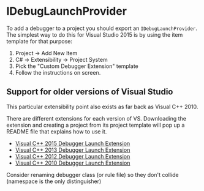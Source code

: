 IDebugLaunchProvider
===============

To add a debugger to a project you should export an `IDebugLaunchProvider`.
The simplest way to do this for Visual Studio 2015 is by using the item template
for that purpose:

1. Project -> Add New Item
2. C# -> Extensibility -> Project System
3. Pick the "Custom Debugger Extension" template
4. Follow the instructions on screen.

## Support for older versions of Visual Studio

This particular extensibility point also exists as far back as Visual C++ 2010.

There are different extensions for each version of VS. Downloading the 
extension and creating a project from its project template will pop up 
a README file that explains how to use it.

- [Visual C++ 2015 Debugger Launch Extension][1]
- [Visual C++ 2013 Debugger Launch Extension][2]
- [Visual C++ 2012 Debugger Launch Extension][3]
- [Visual C++ 2010 Debugger Launch Extension][4]

Consider renaming debugger class (or rule file) so they don't collide
(namespace is the only distinguisher)
    
 [1]: https://visualstudiogallery.msdn.microsoft.com/7fe7f19f-ceb9-47e3-b440-c62df2b85281
 [2]: http://visualstudiogallery.msdn.microsoft.com/e831676e-9510-4651-b724-cf4299b220b5
 [3]: http://visualstudiogallery.msdn.microsoft.com/8d2faf2c-3937-489a-9e0a-c43ff26ca427
 [4]: http://visualstudiogallery.msdn.microsoft.com/f1e9c8b5-134e-4bb1-bd0e-37a220dae99e
